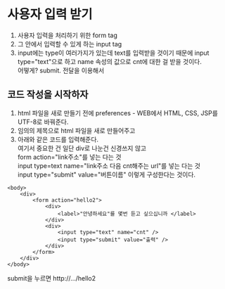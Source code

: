 #  사용자 입력 받기
1. 사용자 입력을 처리하기 위한 form tag  
2. 그 안에서 입력할 수 있게 하는 input tag  
3. input에는 type이 여러가지가 있는데
text를 입력받을 것이기 때문에 input type="text"으로 하고 name 속성의 값으로 cnt에 대한 걸 받을 것이다.  
어떻게? submit. 전달을 이용해서

## 코드 작성을 시작하자
1. html 파일을 새로 만들기 전에 preferences - WEB에서 HTML, CSS, JSP를 UTF-8로 바꿔준다.  
2. 임의의 제목으로 html 파일을 새로 만들어주고  
3. 아래와 같은 코드를 입력해준다.  
여기서 중요한 건 일단 div로 나눈건 신경쓰지 않고  
form action="link주소"를 넣는 다는 것  
input type=text name="link주소 다음 cnt해주는 url"를 넣는 다는 것  
input type="submit" value="버튼이름" 이렇게 구성한다는 것이다.
```
<body>
	<div>
		<form action="hello2">
			<div>
				<label>"안녕하세요"를 몇번 듣고 싶으십니까 </label>
			</div>
			<div>
				<input type="text" name="cnt" /> 
				<input type="submit" value="출력" />
			</div>
		</form>
	</div>
</body>
```

submit을 누르면 http://.../hello2
